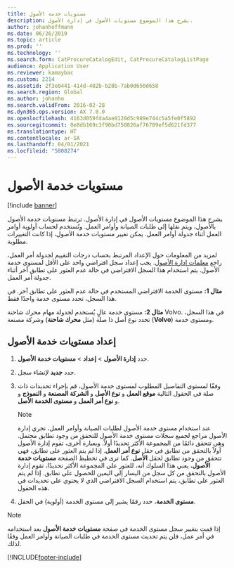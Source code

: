```yaml
---
title: مستويات خدمة الأصول
description: يشرح هذا الموضوع مستويات الأصول في إدارة الأصول.
author: johanhoffmann
ms.date: 06/26/2019
ms.topic: article
ms.prod: ''
ms.technology: ''
ms.search.form: CatProcureCatalogEdit, CatProcureCatalogListPage
audience: Application User
ms.reviewer: kamaybac
ms.custom: 2214
ms.assetid: 2f3e0441-414d-402b-b28b-7ab0d650d658
ms.search.region: Global
ms.author: johanho
ms.search.validFrom: 2016-02-28
ms.dyn365.ops.version: AX 7.0.0
ms.openlocfilehash: 4163d059fda4ae0120d5c989e744c5a5fe0f5892
ms.sourcegitcommit: 0e8db169c3f90bd750826af76709ef5d621fd377
ms.translationtype: HT
ms.contentlocale: ar-SA
ms.lasthandoff: 04/01/2021
ms.locfileid: "5808274"
---
```

# <a name="asset-service-levels"></a>مستويات خدمة الأصول

[!include [banner](../../includes/banner.md)]

 

يشرح هذا الموضوع مستويات الأصول في إدارة الأصول. ترتبط مستويات خدمة الأصول بالأصول، ويتم نقلها إلى طلبات الصيانة وأوامر العمل. وتُستخدم لحساب أولوية أوامر العمل أثناء جدولة أوامر العمل. يمكن تغيير مستويات خدمة الأصول، إذا كانت التغييرات مطلوبة.

لمزيد من المعلومات حول الإعداد المرتبط بحساب درجات التقييم لجدولة أمر العمل، راجع [معلمات إدارة الأصول](../setup-for-objects/enterprise-asset-management-parameters.md). يجب إعداد سجل افتراضي واحد على الأقل لمستوى خدمة الأصول. يتم استخدام هذا السجل الافتراضي في حالة عدم العثور على تطابق آخر أثناء جدولة أمر العمل.

**مثال 1:** مستوى الخدمة الافتراضي المستخدم في حالة عدم العثور على تطابق آخر. في هذا السجل، تحدد مستوى خدمة واحدًا فقط.

**مثال 2:** مستوى خدمة عالٍ يُستخدم لجدولة مهام محرك شاحنة Volvo. في هذا السجل، تحدد نوع أصل ذا صلة (مثل **محرك شاحنة**) وشركة مصنعة (**Volvo**) ومستوى خدمة.

## <a name="set-up-asset-service-levels"></a>إعداد مستويات خدمة الأصول

1. حدد **إدارة الأصول** \> **إعداد** \> **مستويات خدمة الأصول**.
2. حدد **جديد** لإنشاء سجل.
3. وفقًا لمستوى التفاصيل المطلوب لمستوى خدمة الأصول، قم بإجراء تحديدات ذات صلة في الحقول التالية **موقع العمل** و **نوع الأصل** و **الشركة المصنعة** و **النموذج** و **الأصل‏‎** و **نوع أمر العمل** و **مستوى الخدمة**.

    > [!NOTE]
    > عند استخدام مستوى خدمة الأصول لطلبات الصيانة وأوامر العمل، تجري إدارة الأصول مراجع لجميع سجلات مستوى خدمة الأصول للتحقق من وجود تطابق محتمل. وهي تتحقق دائمًا من المجموعة الأكثر تحديدًا أولاً. وبعبارة أخرى، تقوم إدارة الأصول أولاً بالتحقق من تطابق في حقل **نوع أمر العمل**. إذا لم يتم العثور على تطابق، فهي تتحقق من وجود تطابق لحقل **الأصل**. كما ترى في تخطيط الصفحة **مستويات خدمة الأصول**، يعني هذا السلوك أنه، للعثور على المجموعة الأكثر تحديدًا، تقوم إدارة الأصول بالتحقق من كل سجل من اليسار إلى اليمين للحصول على تطابق. إذا لم يتم العثور على تطابق، يتم استخدام السجل الافتراضي الذي لا يحتوي على تحديدات في هذه الحقول.

4. في الحقل‏‎ **مستوى الخدمة**، حدد رقمًا يشير إلى مستوى الخدمة (أولوية).


> [!NOTE]
> إذا قمت بتغيير سجل مستوى الخدمة في صفحة **مستويات خدمة الأصول** بعد استخدامه في أمر عمل، فلن يتم تحديث مستوى الخدمة في طلبات الصيانة وأوامر العمل وفقًا لذلك.


[!INCLUDE[footer-include](../../../includes/footer-banner.md)]